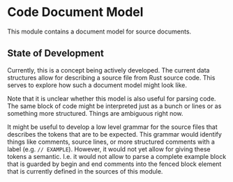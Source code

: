 # Code Document Model

This module contains a document model for source documents.

## State of Development

Currently, this is a concept being actively developed.
The current data structures allow for describing a source file from Rust source code.
This serves to explore how such a document model might look like.

Note that it is unclear whether this model is also useful for parsing code.
The same block of code might be interpreted just as a bunch or lines or as something
more structured. Things are ambiguous right now.

It might be useful to develop a low level grammar for the source files that describes
the tokens that are to be expected.
This grammar would identify things like comments, source lines,
or more structured comments with a label (e.g. `// EXAMPLE`).
However, it would not yet allow for giving these tokens a semantic.
I.e. it would not allow to parse a complete example block
that is guarded by begin and end comments into the fenced block element that is
currently defined in the sources of this module.
